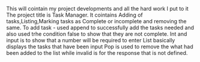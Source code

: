 This will cointain my project developments and all the hard work I put to it
The project title is Task Manager.
It cointains Adding of tasks,Listing,Marking tasks as Complete or incomplete and removing the same.
 To add task - used append to successfully add the tasks needed and also used trhe condition false to show that they are not complete.
Int and input is to show that a number will be required to enter
List basically displays the tasks that have been input
Pop is used to remove the what had been added to the list while invalid is for the response that is not defined.
